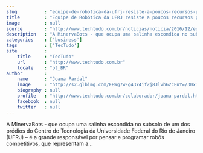 ```yaml
---
slug          : "equipe-de-robotica-da-ufrj-resiste-a-poucos-recursos-para-novos-projetos"
title         : "Equipe de Robótica da UFRJ resiste a poucos recursos para novos projetos"
image         : null
source        : "http://www.techtudo.com.br/noticias/noticia/2016/12/equipe-de-robotica-da-ufrj-resiste-falta-de-recursos-para-novos-projetos.html"
description   : "A MinervaBots - que ocupa uma salinha escondida no subsolo de um dos prédios do Centro de Tecnologia da Universidade Federal do Rio de Janeiro (UFRJ) – é a grande responsável por pensar e programar robôs competitivos, que representam a..."
categories    : ['business']
tags          : ['TecTudo']
site          :
    title     : "TecTudo"
    url       : "http://www.techtudo.com.br"
    locale    : "pt_BR"
author        :
    name      : "Joana Pardal"
    image     : "http://s2.glbimg.com/FBWg7wFg43Y4ifZj8Jlvh62cEuY=/30x30/s2.glbimg.com/-4En-oeiEMu8rMmXkZlTLiBzR_Y=/0x70:839x908/140x140/s.glbimg.com/po/tt2/f/original/2016/02/22/joana_pardal.jpg"
    biography : null
    profile   : "http://www.techtudo.com.br/colaborador/joana-pardal.html"
    facebook  : null
    twitter   : null
---
```


A MinervaBots - que ocupa uma salinha escondida no subsolo de um dos prédios do Centro de Tecnologia da Universidade Federal do Rio de Janeiro (UFRJ) – é a grande responsável por pensar e programar robôs competitivos, que representam a...
